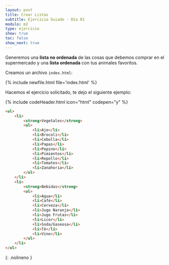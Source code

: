 ```yaml
---
layout: post
title: Crear Listas
subtitle: Ejercicio Guiado - Día 01
modulo: m2
type: ejercicio
show: true
toc: false
show_next: true
---
```


Generemos una **lista no ordenada** de las cosas que debemos comprar en el supermercado y una **lista ordenada** con tus animales favoritos.

Creamos un archivo `index.html`:

{% include newfile.html file='index.html' %}

Hacemos el ejercicio solicitado, te dejo el siguiente ejemplo:

{% include codeHeader.html icon="html" codepen="y" %}
```html
<ul>
	<li>
		<strong>Vegetales</strong>
		<ul>
			<li>Ajo</li>
			<li>Brocoli</li>
			<li>Cebolla</li>
			<li>Papas</li>
			<li>Pepino</li>
			<li>Pimientos</li>
			<li>Repollo</li>
			<li>Tomates</li>
			<li>Zanahoria</li>
		</ul>
	</li>
	<li>
		<strong>Bebidas</strong>
		<ul>
			<li>Agua</li>
			<li>Café</li>
			<li>Cerveza</li>
			<li>Jugo Naranja</li>
			<li>Jugo Frutas</li>
			<li>Licor</li>
			<li>Soda/Gaseosa</li>
			<li>Té</li>
			<li>Vino</li>
		</ul>
	</li>
</ul>
```
{: .nolineno }

